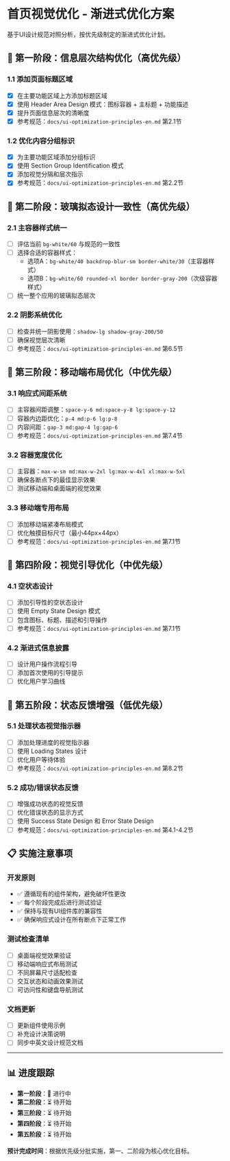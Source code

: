 # 首页视觉优化 - 渐进式优化方案

基于UI设计规范对照分析，按优先级制定的渐进式优化计划。

## 🎯 第一阶段：信息层次结构优化（高优先级）

### 1.1 添加页面标题区域
- [x] 在主要功能区域上方添加标题区域
- [x] 使用 Header Area Design 模式：图标容器 + 主标题 + 功能描述
- [x] 提升页面信息层次的清晰度
- [x] 参考规范：`docs/ui-optimization-principles-en.md` 第2.1节

### 1.2 优化内容分组标识
- [x] 为主要功能区域添加分组标识
- [x] 使用 Section Group Identification 模式
- [x] 添加视觉分隔和层次指示
- [x] 参考规范：`docs/ui-optimization-principles-en.md` 第2.2节

## 🎨 第二阶段：玻璃拟态设计一致性（高优先级）

### 2.1 主容器样式统一
- [ ] 评估当前 `bg-white/60` 与规范的一致性
- [ ] 选择合适的容器样式：
  - 选项A：`bg-white/40 backdrop-blur-sm border-white/30`（主容器样式）
  - 选项B：`bg-white/60 rounded-xl border border-gray-200`（次级容器样式）
- [ ] 统一整个应用的玻璃拟态层次

### 2.2 阴影系统优化
- [ ] 检查并统一阴影使用：`shadow-lg shadow-gray-200/50`
- [ ] 确保视觉层次清晰
- [ ] 参考规范：`docs/ui-optimization-principles-en.md` 第6.5节

## 📱 第三阶段：移动端布局优化（中优先级）

### 3.1 响应式间距系统
- [ ] 主容器间距调整：`space-y-6 md:space-y-8 lg:space-y-12`
- [ ] 容器内边距优化：`p-4 md:p-6 lg:p-8`
- [ ] 内容间距：`gap-3 md:gap-4 lg:gap-6`
- [ ] 参考规范：`docs/ui-optimization-principles-en.md` 第7.4节

### 3.2 容器宽度优化
- [ ] 主容器：`max-w-sm md:max-w-2xl lg:max-w-4xl xl:max-w-5xl`
- [ ] 确保各断点下的最佳显示效果
- [ ] 测试移动端和桌面端的视觉效果

### 3.3 移动端专用布局
- [ ] 添加移动端紧凑布局模式
- [ ] 优化触摸目标尺寸（最小44px×44px）
- [ ] 参考规范：`docs/ui-optimization-principles-en.md` 第7.1节

## 🎯 第四阶段：视觉引导优化（中优先级）

### 4.1 空状态设计
- [ ] 添加引导性的空状态设计
- [ ] 使用 Empty State Design 模式
- [ ] 包含图标、标题、描述和引导操作
- [ ] 参考规范：`docs/ui-optimization-principles-en.md` 第7.1节

### 4.2 渐进式信息披露
- [ ] 设计用户操作流程引导
- [ ] 添加首次使用的引导提示
- [ ] 优化用户学习曲线

## 🔄 第五阶段：状态反馈增强（低优先级）

### 5.1 处理状态视觉指示器
- [ ] 添加处理进度的视觉指示器
- [ ] 使用 Loading States 设计
- [ ] 优化用户等待体验
- [ ] 参考规范：`docs/ui-optimization-principles-en.md` 第8.2节

### 5.2 成功/错误状态反馈
- [ ] 增强成功状态的视觉反馈
- [ ] 优化错误状态的显示方式
- [ ] 使用 Success State Design 和 Error State Design
- [ ] 参考规范：`docs/ui-optimization-principles-en.md` 第4.1-4.2节

## 📋 实施注意事项

### 开发原则
- ✅ 遵循现有的组件架构，避免破坏性更改
- ✅ 每个阶段完成后进行测试验证
- ✅ 保持与现有UI组件库的兼容性
- ✅ 确保响应式设计在所有断点下正常工作

### 测试检查清单
- [ ] 桌面端视觉效果验证
- [ ] 移动端响应式布局测试
- [ ] 不同屏幕尺寸适配检查
- [ ] 交互状态和动画效果测试
- [ ] 可访问性和键盘导航测试

### 文档更新
- [ ] 更新组件使用示例
- [ ] 补充设计决策说明
- [ ] 同步中英文设计规范文档

---

## 📊 进度跟踪

- **第一阶段**：🔄 进行中
- **第二阶段**：⏳ 待开始
- **第三阶段**：⏳ 待开始
- **第四阶段**：⏳ 待开始
- **第五阶段**：⏳ 待开始

**预计完成时间**：根据优先级分批实施，第一、二阶段为核心优化目标。
